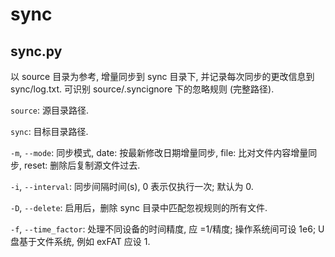 # sync

## sync.py

以 source 目录为参考, 增量同步到 sync 目录下, 并记录每次同步的更改信息到 sync/log.txt.
可识别 source/.syncignore 下的忽略规则 (完整路径).

`source`: 源目录路径.

`sync`: 目标目录路径.

`-m`, `--mode`: 同步模式, date: 按最新修改日期增量同步, 
                         file: 比对文件内容增量同步, 
                         reset: 删除后复制源文件过去.

`-i`, `--interval`: 同步间隔时间(s), 0 表示仅执行一次; 默认为 0.

`-D`, `--delete`: 启用后，删除 sync 目录中匹配忽视规则的所有文件.

`-f`, `--time_factor`: 处理不同设备的时间精度, 应 =1/精度; 
                       操作系统间可设 1e6; U盘基于文件系统, 例如 exFAT 应设 1.